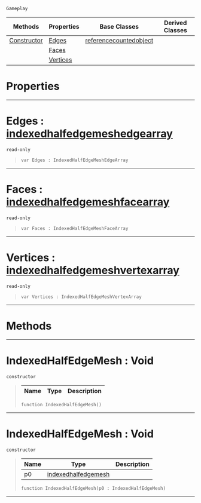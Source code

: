  `Gameplay`

|Methods|Properties|Base Classes|Derived Classes|
|---|---|---|---|
|[ Constructor](https://github.com/PlasmaEngine/PlasmaDocs/tree/master/docs/C%2B%2B/code_reference/class_reference/indexedhalfedgemesh.markdown#indexedhalfedgemesh-void)|[ Edges](https://github.com/PlasmaEngine/PlasmaDocs/tree/master/docs/C%2B%2B/code_reference/class_reference/indexedhalfedgemesh.markdown#edges-plasma-engine-docume)|[referencecountedobject](https://github.com/PlasmaEngine/PlasmaDocs/tree/master/docs/C%2B%2B/code_reference/class_reference/referencecountedobject.markdown)| |
| |[ Faces](https://github.com/PlasmaEngine/PlasmaDocs/tree/master/docs/C%2B%2B/code_reference/class_reference/indexedhalfedgemesh.markdown#faces-plasma-engine-docume)| | |
| |[ Vertices](https://github.com/PlasmaEngine/PlasmaDocs/tree/master/docs/C%2B%2B/code_reference/class_reference/indexedhalfedgemesh.markdown#vertices-plasma-engine-doc)| | |


 #  Properties


---  
 #  Edges : [indexedhalfedgemeshedgearray](https://github.com/PlasmaEngine/PlasmaDocs/tree/master/docs/C%2B%2B/code_reference/class_reference/indexedhalfedgemeshedgearray.markdown)

 `read-only`

> 
> ``` lang=cpp, name=Lightning
> var Edges : IndexedHalfEdgeMeshEdgeArray


---  
 #  Faces : [indexedhalfedgemeshfacearray](https://github.com/PlasmaEngine/PlasmaDocs/tree/master/docs/C%2B%2B/code_reference/class_reference/indexedhalfedgemeshfacearray.markdown)

 `read-only`

> 
> ``` lang=cpp, name=Lightning
> var Faces : IndexedHalfEdgeMeshFaceArray


---  
 #  Vertices : [indexedhalfedgemeshvertexarray](https://github.com/PlasmaEngine/PlasmaDocs/tree/master/docs/C%2B%2B/code_reference/class_reference/indexedhalfedgemeshvertexarray.markdown)

 `read-only`

> 
> ``` lang=cpp, name=Lightning
> var Vertices : IndexedHalfEdgeMeshVertexArray


---  
 #  Methods


---  
 #  IndexedHalfEdgeMesh : Void

 `constructor`

> 
> |Name|Type|Description|
> |---|---|---|
> ``` lang=cpp, name=Lightning
> function IndexedHalfEdgeMesh()
> ``` 


---  
 #  IndexedHalfEdgeMesh : Void

 `constructor`

> 
> |Name|Type|Description|
> |---|---|---|
> |p0|[indexedhalfedgemesh](https://github.com/PlasmaEngine/PlasmaDocs/tree/master/docs/C%2B%2B/code_reference/class_reference/indexedhalfedgemesh.markdown)| |
> ``` lang=cpp, name=Lightning
> function IndexedHalfEdgeMesh(p0 : IndexedHalfEdgeMesh)
> ``` 


---  
 

 